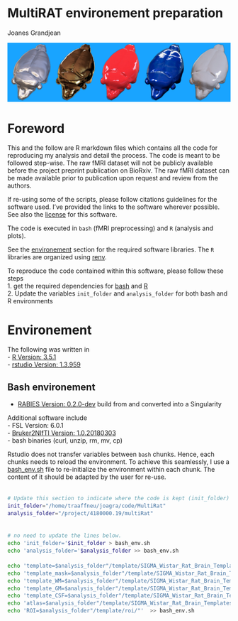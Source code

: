 MultiRAT environement preparation
================
Joanes Grandjean

![rat art](../assets/img/rat_art.png)

# Foreword

This and the follow are R markdown files which contains all the code for
reproducing my analysis and detail the process. The code is meant to be
followed step-wise. The raw fMRI dataset will not be publicly available
before the project preprint publication on BioRxiv. The raw fMRI dataset
can be made available prior to publication upon request and review from
the authors.

If re-using some of the scripts, please follow citations guidelines for
the software used. I’ve provided the links to the software wherever
possible. See also the [license](../LICENSE.md) for this software.

The code is executed in `bash` (fMRI preprocessing) and `R` (analysis
and plots).

See the [environement](#Environement) section for the required software
libraries. The `R` libraries are organized using
[renv](https://rstudio.github.io/renv/).

To reproduce the code contained within this software, please follow
these steps  
1\. get the required dependencies for [bash](#Bash_environement) and
[R](#R_environement)  
2\. Update the variables `init_folder` and `analysis_folder` for both
bash and R environments

# Environement

The following was written in  
\- [R Version: 3.5.1](https://cran.r-project.org/)  
\- [rstudio Version: 1.3.959](https://rstudio.com/)

## Bash environement

  - [RABIES Version: 0.2.0-dev](https://github.com/CoBrALab/RABIES)
    build from and converted into a Singularity

Additional software include  
\- FSL Version: 6.0.1  
\- [Bruker2NIfTI
Version: 1.0.20180303](https://github.com/neurolabusc/Bru2Nii)  
\- bash binaries (curl, unzip, rm, mv, cp)

Rstudio does not transfer variables between `bash` chunks. Hence, each
chunks needs to reload the environment. To achieve this seamlessly, I
use a [bash\_env.sh](../bash_env.sh) file to re-initialize the
environment within each chunk. The content of it should be adapted by
the user for re-use.

``` bash

# Update this section to indicate where the code is kept (init_folder) and where the analysis is performed/stored (analysis_folder). 
init_folder="/home/traaffneu/joagra/code/MultiRat"
analysis_folder="/project/4180000.19/multiRat"


# no need to update the lines below. 
echo 'init_folder='$init_folder > bash_env.sh
echo 'analysis_folder='$analysis_folder >> bash_env.sh

echo 'template=$analysis_folder"/template/SIGMA_Wistar_Rat_Brain_TemplatesAndAtlases_Version1.1/SIGMA_Rat_Anatomical_Imaging/SIGMA_Rat_Anatomical_InVivo_Template/SIGMA_InVivo_Brain_Template.nii"'  >> bash_env.sh
echo 'template_mask=$analysis_folder"/template/SIGMA_Wistar_Rat_Brain_TemplatesAndAtlases_Version1.1/SIGMA_Rat_Anatomical_Imaging/SIGMA_Rat_Anatomical_InVivo_Template/SIGMA_InVivo_Brain_Mask.nii"' >> bash_env.sh
echo 'template_WM=$analysis_folder"/template/SIGMA_Wistar_Rat_Brain_TemplatesAndAtlases_Version1.1/SIGMA_Rat_Anatomical_Imaging/SIGMA_Rat_Anatomical_InVivo_Template/SIGMA_InVivo_WM.nii"' >> bash_env.sh
echo 'template_GM=$analysis_folder"/template/SIGMA_Wistar_Rat_Brain_TemplatesAndAtlases_Version1.1/SIGMA_Rat_Anatomical_Imaging/SIGMA_Rat_Anatomical_InVivo_Template/SIGMA_InVivo_GM.nii"' >> bash_env.sh
echo 'template_CSF=$analysis_folder"/template/SIGMA_Wistar_Rat_Brain_TemplatesAndAtlases_Version1.1/SIGMA_Rat_Anatomical_Imaging/SIGMA_Rat_Anatomical_InVivo_Template/SIGMA_InVivo_CSF.nii"' >> bash_env.sh
echo 'atlas=$analysis_folder"/template/SIGMA_Wistar_Rat_Brain_TemplatesAndAtlases_Version1.1/SIGMA_Rat_Brain_Atlases/SIGMA_Anatomical_Atlas/SIGMA_Anatomical_Brain_Atlas.nii"'  >> bash_env.sh
echo 'ROI=$analysis_folder"/template/roi/"'  >> bash_env.sh
```
